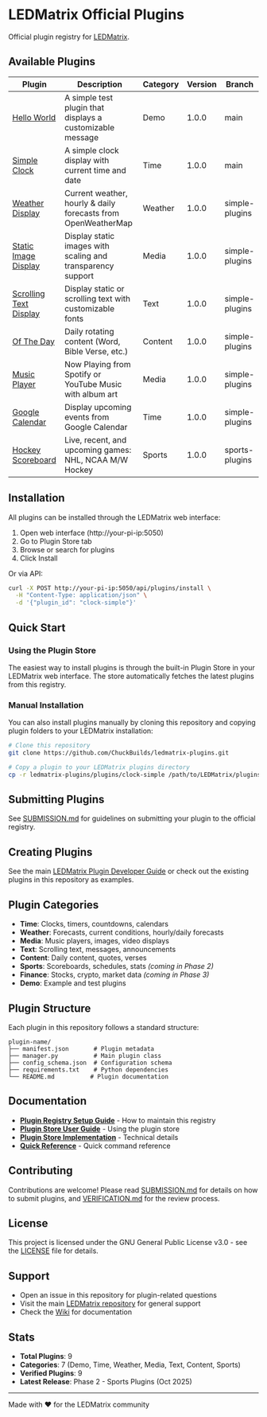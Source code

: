 # LEDMatrix Official Plugins

Official plugin registry for [LEDMatrix](https://github.com/ChuckBuilds/LEDMatrix).


## Available Plugins

| Plugin | Description | Category | Version | Branch |
|--------|-------------|----------|---------|--------|
| [Hello World](plugins/hello-world) | A simple test plugin that displays a customizable message | Demo | 1.0.0 | main |
| [Simple Clock](plugins/clock-simple) | A simple clock display with current time and date | Time | 1.0.0 | main |
| [Weather Display](plugins/weather) | Current weather, hourly & daily forecasts from OpenWeatherMap | Weather | 1.0.0 | simple-plugins |
| [Static Image Display](plugins/static-image) | Display static images with scaling and transparency support | Media | 1.0.0 | simple-plugins |
| [Scrolling Text Display](plugins/text-display) | Display static or scrolling text with customizable fonts | Text | 1.0.0 | simple-plugins |
| [Of The Day](plugins/of-the-day) | Daily rotating content (Word, Bible Verse, etc.) | Content | 1.0.0 | simple-plugins |
| [Music Player](plugins/music) | Now Playing from Spotify or YouTube Music with album art | Media | 1.0.0 | simple-plugins |
| [Google Calendar](plugins/calendar) | Display upcoming events from Google Calendar | Time | 1.0.0 | simple-plugins |
| [Hockey Scoreboard](plugins/hockey-scoreboard) | Live, recent, and upcoming games: NHL, NCAA M/W Hockey | Sports | 1.0.0 | sports-plugins |

## Installation

All plugins can be installed through the LEDMatrix web interface:

1. Open web interface (http://your-pi-ip:5050)
2. Go to Plugin Store tab
3. Browse or search for plugins
4. Click Install

Or via API:
```bash
curl -X POST http://your-pi-ip:5050/api/plugins/install \
  -H "Content-Type: application/json" \
  -d '{"plugin_id": "clock-simple"}'
```

## Quick Start

### Using the Plugin Store

The easiest way to install plugins is through the built-in Plugin Store in your LEDMatrix web interface. The store automatically fetches the latest plugins from this registry.

### Manual Installation

You can also install plugins manually by cloning this repository and copying plugin folders to your LEDMatrix installation:

```bash
# Clone this repository
git clone https://github.com/ChuckBuilds/ledmatrix-plugins.git

# Copy a plugin to your LEDMatrix plugins directory
cp -r ledmatrix-plugins/plugins/clock-simple /path/to/LEDMatrix/plugins/
```

## Submitting Plugins

See [SUBMISSION.md](SUBMISSION.md) for guidelines on submitting your plugin to the official registry.

## Creating Plugins

See the main [LEDMatrix Plugin Developer Guide](https://github.com/ChuckBuilds/LEDMatrix/wiki/Plugin-Development) or check out the existing plugins in this repository as examples.

## Plugin Categories

- **Time**: Clocks, timers, countdowns, calendars
- **Weather**: Forecasts, current conditions, hourly/daily forecasts
- **Media**: Music players, images, video displays
- **Text**: Scrolling text, messages, announcements
- **Content**: Daily content, quotes, verses
- **Sports**: Scoreboards, schedules, stats *(coming in Phase 2)*
- **Finance**: Stocks, crypto, market data *(coming in Phase 3)*
- **Demo**: Example and test plugins

## Plugin Structure

Each plugin in this repository follows a standard structure:

```
plugin-name/
├── manifest.json       # Plugin metadata
├── manager.py          # Main plugin class
├── config_schema.json  # Configuration schema
├── requirements.txt    # Python dependencies
└── README.md          # Plugin documentation
```

## Documentation

- **[Plugin Registry Setup Guide](docs/PLUGIN_REGISTRY_SETUP_GUIDE.md)** - How to maintain this registry
- **[Plugin Store User Guide](docs/PLUGIN_STORE_USER_GUIDE.md)** - Using the plugin store
- **[Plugin Store Implementation](docs/PLUGIN_STORE_IMPLEMENTATION_SUMMARY.md)** - Technical details
- **[Quick Reference](docs/PLUGIN_STORE_QUICK_REFERENCE.md)** - Quick command reference

## Contributing

Contributions are welcome! Please read [SUBMISSION.md](SUBMISSION.md) for details on how to submit plugins, and [VERIFICATION.md](VERIFICATION.md) for the review process.

## License

This project is licensed under the GNU General Public License v3.0 - see the [LICENSE](LICENSE) file for details.

## Support

- Open an issue in this repository for plugin-related questions
- Visit the main [LEDMatrix repository](https://github.com/ChuckBuilds/LEDMatrix) for general support
- Check the [Wiki](https://github.com/ChuckBuilds/LEDMatrix/wiki) for documentation

## Stats

- **Total Plugins**: 9
- **Categories**: 7 (Demo, Time, Weather, Media, Text, Content, Sports)
- **Verified Plugins**: 9
- **Latest Release**: Phase 2 - Sports Plugins (Oct 2025)

---

Made with ❤️ for the LEDMatrix community
